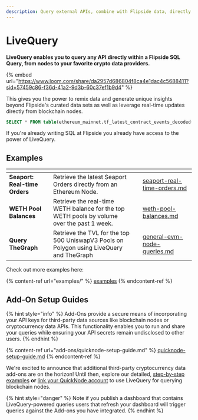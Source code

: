 ```yaml
---
description: Query external APIs, combine with Flipside data, directly in SQL
---
```


# LiveQuery

**LiveQuery enables you to query any API directly within a Flipside SQL Query, from nodes to your favorite crypto data providers.**&#x20;

{% embed url="https://www.loom.com/share/da2957d686804f8ca4e1dac4c5688411?sid=57459c86-f36d-41a2-9d3b-60c37ef1b9d4" %}

This gives you the power to remix data and generate unique insights beyond Flipside's curated data sets as well as leverage real-time updates directly from blockchain nodes.

```sql
SELECT * FROM table(ethereum_mainnet.tf_latest_contract_events_decoded(<address>))
```

If you're already writing SQL at Flipside you already have access to the power of LiveQuery.

## Examples

<table data-view="cards"><thead><tr><th></th><th></th><th></th><th data-hidden data-card-target data-type="content-ref"></th></tr></thead><tbody><tr><td><strong>Seaport: Real-time Orders</strong></td><td>Retrieve the latest Seaport Orders directly from an Ethereum Node.</td><td></td><td><a href="examples/evm-functions/seaport-real-time-orders.md">seaport-real-time-orders.md</a></td></tr><tr><td><strong>WETH Pool Balances</strong></td><td>Retrieve the real-time WETH balance for the top WETH pools by volume over the past 1 week. </td><td></td><td><a href="examples/evm-functions/weth-pool-balances.md">weth-pool-balances.md</a></td></tr><tr><td><strong>Query TheGraph</strong></td><td>Retrieve the TVL for the top 500 UniswapV3 Pools on Polygon using LiveQuery and TheGraph</td><td></td><td><a href="examples/evm-functions/general-evm-node-queries.md">general-evm-node-queries.md</a></td></tr></tbody></table>

Check out more examples here:

{% content-ref url="examples/" %}
[examples](examples/)
{% endcontent-ref %}

## Add-On Setup Guides

{% hint style="info" %}
Add-Ons provide a secure means of incorporating your API keys for third-party data sources like blockchain nodes or cryptocurrency data APIs. This functionality enables you to run and share your queries while ensuring your API secrets remain undisclosed to other users.
{% endhint %}

{% content-ref url="add-ons/quicknode-setup-guide.md" %}
[quicknode-setup-guide.md](add-ons/quicknode-setup-guide.md)
{% endcontent-ref %}

We're excited to announce that additional third-party cryptocurrency data add-ons are on the horizon! Until then, explore our detailed, [step-by-step examples](examples/) **or** [link your QuickNode account](add-ons/quicknode-setup-guide.md) to use LiveQuery for querying blockchain nodes.

{% hint style="danger" %}
Note if you publish a dashboard that contains LiveQuery-powered queries users that refresh your dashboard will trigger queries against the Add-ons you have integrated.
{% endhint %}
